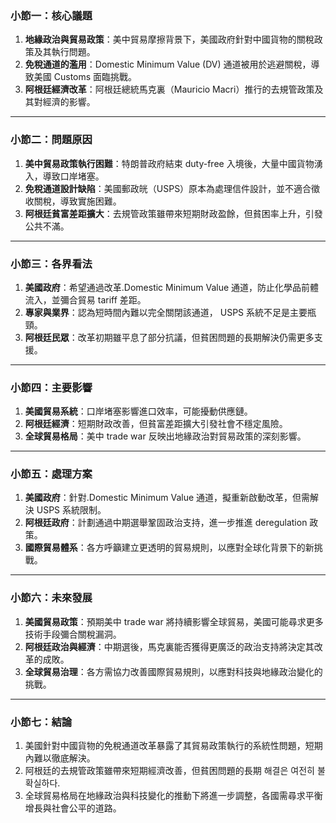 ### 小節一：核心議題  
1. **地緣政治與貿易政策**：美中貿易摩擦背景下，美國政府針對中國貨物的關稅政策及其執行問題。  
2. **免稅通道的濫用**：Domestic Minimum Value (DV) 通道被用於逃避關稅，導致美國 Customs 面臨挑戰。  
3. **阿根廷經濟改革**：阿根廷總統馬克裏（Mauricio Macri）推行的去規管政策及其對經濟的影響。  

---

### 小節二：問題原因  
1. **美中貿易政策執行困難**：特朗普政府結束 duty-free 入境後，大量中國貨物湧入，導致口岸堵塞。  
2. **免稅通道設計缺陷**：美國郵政㿠（USPS）原本為處理信件設計，並不適合徵收關稅，導致實施困難。  
3. **阿根廷貧富差距擴大**：去規管政策雖帶來短期財政盈餘，但貧困率上升，引發公共不滿。  

---

### 小節三：各界看法  
1. **美國政府**：希望通過改革.Domestic Minimum Value 通道，防止化學品前體流入，並彌合貿易 tariff 差距。  
2. **專家與業界**：認為短時間內難以完全關閉該通道， USPS 系統不足是主要瓶頸。  
3. **阿根廷民眾**：改革初期雖平息了部分抗議，但貧困問題的長期解決仍需更多支援。  

---

### 小節四：主要影響  
1. **美國貿易系統**：口岸堵塞影響進口效率，可能擾動供應鏈。  
2. **阿根廷經濟**：短期財政改善，但貧富差距擴大引發社會不穩定風險。  
3. **全球貿易格局**：美中 trade war 反映出地緣政治對貿易政策的深刻影響。  

---

### 小節五：處理方案  
1. **美國政府**：針對.Domestic Minimum Value 通道，擬重新啟動改革，但需解決 USPS 系統限制。  
2. **阿根廷政府**：計劃通過中期選舉鞏固政治支持，進一步推進 deregulation 政策。  
3. **國際貿易體系**：各方呼籲建立更透明的貿易規則，以應對全球化背景下的新挑戰。  

---

### 小節六：未來發展  
1. **美國貿易政策**：預期美中 trade war 將持續影響全球貿易，美國可能尋求更多技術手段彌合關稅漏洞。  
2. **阿根廷政治與經濟**：中期選後，馬克裏能否獲得更廣泛的政治支持將決定其改革的成敗。  
3. **全球貿易治理**：各方需協力改善國際貿易規則，以應對科技與地緣政治變化的挑戰。  

---

### 小節七：結論  
1. 美國針對中國貨物的免稅通道改革暴露了其貿易政策執行的系統性問題，短期內難以徹底解決。  
2. 阿根廷的去規管政策雖帶來短期經濟改善，但貧困問題的長期 해결은 여전히 불확실하다.  
3. 全球貿易格局在地緣政治與科技變化的推動下將進一步調整，各國需尋求平衡增長與社會公平的道路。